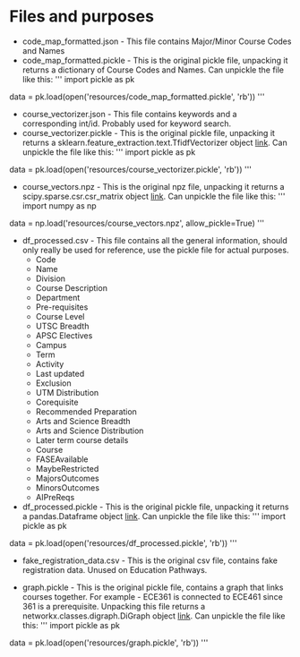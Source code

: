 # Files and purposes

* code_map_formatted.json - This file contains Major/Minor Course Codes and Names
* code_map_formatted.pickle - This is the original pickle file, unpacking it returns a dictionary of Course Codes and Names. Can unpickle the file like this: 
'''
import pickle as pk

data = pk.load(open('resources/code_map_formatted.pickle', 'rb'))
'''

* course_vectorizer.json - This file contains keywords and a corresponding int/id. Probably used for keyword search. 
* course_vectorizer.pickle - This is the original pickle file, unpacking it returns a sklearn.feature_extraction.text.TfidfVectorizer object [link](https://scikit-learn.org/stable/modules/generated/sklearn.feature_extraction.text.TfidfVectorizer.html). Can unpickle the file like this: 
'''
import pickle as pk

data = pk.load(open('resources/course_vectorizer.pickle', 'rb'))
'''

* course_vectors.npz - This is the original npz file, unpacking it returns a scipy.sparse.csr.csr_matrix object [link](https://docs.scipy.org/doc/scipy/reference/generated/scipy.sparse.csr_matrix.html). Can unpickle the file like this: 
'''
import numpy as np

data = np.load('resources/course_vectors.npz', allow_pickle=True)
'''

* df_processed.csv - This file contains all the general information, should only really be used for reference, use the pickle file for actual purposes.  
    * Code
    * Name
    * Division
    * Course Description
    * Department
    * Pre-requisites
    * Course Level
    * UTSC Breadth
    * APSC Electives
    * Campus
    * Term
    * Activity
    * Last updated
    * Exclusion
    * UTM Distribution
    * Corequisite
    * Recommended Preparation
    * Arts and Science Breadth
    * Arts and Science Distribution
    * Later term course details
    * Course
    * FASEAvailable
    * MaybeRestricted
    * MajorsOutcomes
    * MinorsOutcomes
    * AIPreReqs
* df_processed.pickle - This is the original pickle file, unpacking it returns a pandas.Dataframe object [link](https://www.geeksforgeeks.org/python-pandas-dataframe/). Can unpickle the file like this: 
'''
import pickle as pk

data = pk.load(open('resources/df_processed.pickle', 'rb'))
'''

* fake_registration_data.csv - This is the original csv file, contains fake registration data. Unused on Education Pathways. 

* graph.pickle - This is the original pickle file, contains a graph that links courses together. For example - ECE361 is connected to ECE461 since 361 is a prerequisite. Unpacking this file returns a networkx.classes.digraph.DiGraph object [link](https://networkx.org/documentation/stable/tutorial.html). Can unpickle the file like this: 
'''
import pickle as pk

data = pk.load(open('resources/graph.pickle', 'rb'))
'''